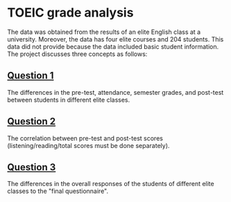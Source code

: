 # TOEIC grade analysis
The data was obtained from the results of an elite English class at a university. Moreover, the data has four elite courses and 204 students. This data did not provide because the data included basic student information. The project discusses three concepts as follows:

## [Question 1](/Q1/) 
The differences in the pre-test, attendance, semester grades, and post-test between students in different elite classes. 

## [Question 2](/Q2/) 
The correlation between pre-test and post-test scores (listening/reading/total scores must be done separately).

## [Question 3](/Q3/) 
The differences in the overall responses of the students of different elite classes to the "final questionnaire".

